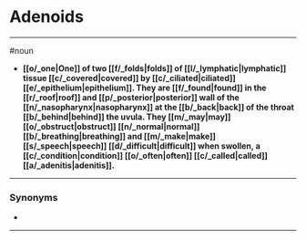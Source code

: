 # Adenoids
---
#noun
- **[[o/_one|One]] of two [[f/_folds|folds]] of [[l/_lymphatic|lymphatic]] tissue [[c/_covered|covered]] by [[c/_ciliated|ciliated]] [[e/_epithelium|epithelium]]. They are [[f/_found|found]] in the [[r/_roof|roof]] and [[p/_posterior|posterior]] wall of the [[n/_nasopharynx|nasopharynx]] at the [[b/_back|back]] of the throat [[b/_behind|behind]] the uvula. They [[m/_may|may]] [[o/_obstruct|obstruct]] [[n/_normal|normal]] [[b/_breathing|breathing]] and [[m/_make|make]] [[s/_speech|speech]] [[d/_difficult|difficult]] when swollen, a [[c/_condition|condition]] [[o/_often|often]] [[c/_called|called]] [[a/_adenitis|adenitis]].**
---
### Synonyms
- 
---
